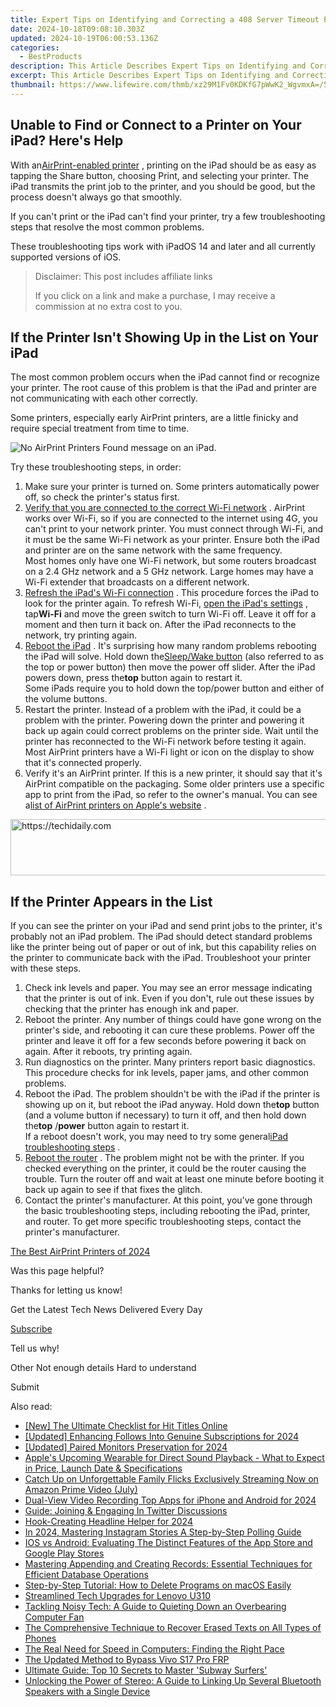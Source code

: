 ```yaml
---
title: Expert Tips on Identifying and Correcting a 408 Server Timeout Problem
date: 2024-10-18T09:08:10.303Z
updated: 2024-10-19T06:00:53.136Z
categories:
  - BestProducts
description: This Article Describes Expert Tips on Identifying and Correcting a 408 Server Timeout Problem
excerpt: This Article Describes Expert Tips on Identifying and Correcting a 408 Server Timeout Problem
thumbnail: https://www.lifewire.com/thmb/xz29M1Fv0KDKfG7pWwK2_WgvmxA=/540x405/filters:no_upscale():max_bytes(150000):strip_icc():format(webp)/408-request-timeout-2622937-4e97e76cbdb348aabe122f25e7c55d12.png
---
```


## Unable to Find or Connect to a Printer on Your iPad? Here's Help
 With an[AirPrint-enabled printer](https://www.lifewire.com/things-to-know-about-airprint-iphone-2000750) , printing on the iPad should be as easy as tapping the Share button, choosing Print, and selecting your printer. The iPad transmits the print job to the printer, and you should be good, but the process doesn't always go that smoothly.

 If you can't print or the iPad can't find your printer, try a few troubleshooting steps that resolve the most common problems.

 These troubleshooting tips work with iPadOS 14 and later and all currently supported versions of iOS.

>  Disclaimer: This post includes affiliate links
>
>  If you click on a link and make a purchase, I may receive a commission at no extra cost to you.
>

## If the Printer Isn't Showing Up in the List on Your iPad

 The most common problem occurs when the iPad cannot find or recognize your printer. The root cause of this problem is that the iPad and printer are not communicating with each other correctly.

 Some printers, especially early AirPrint printers, are a little finicky and require special treatment from time to time.

![No AirPrint Printers Found message on an iPad.](https://www.lifewire.com/thmb/PINbY5NNM2YpYVf6BIRAjMvyfYs=/1500x0/filters:no_upscale():max_bytes(150000):strip_icc():format(webp)/001_my-ipad-wont-print-cant-find-printer-1994541-d3ec6679b22b423d876a15837e54cd6e.jpg)

 Try these troubleshooting steps, in order:

1. Make sure your printer is turned on. Some printers automatically power off, so check the printer's status first.
2. [Verify that you are connected to the correct Wi-Fi network](https://www.lifewire.com/connect-ipad-to-wifi-steps-1999815) . AirPrint works over Wi-Fi, so if you are connected to the internet using 4G, you can't print to your network printer. You must connect through Wi-Fi, and it must be the same Wi-Fi network as your printer. Ensure both the iPad and printer are on the same network with the same frequency.  
 Most homes only have one Wi-Fi network, but some routers broadcast on a 2.4 GHz network and a 5 GHz network. Large homes may have a Wi-Fi extender that broadcasts on a different network.
3. [Refresh the iPad's Wi-Fi connection](https://www.lifewire.com/how-to-fix-my-ipad-wont-connect-to-wifi-1994546) . This procedure forces the iPad to look for the printer again. To refresh Wi-Fi, [open the iPad's settings](https://www.lifewire.com/settings-app-on-ipad-4103785) , tap**Wi-Fi** and move the green switch to turn Wi-Fi off. Leave it off for a moment and then turn it back on. After the iPad reconnects to the network, try printing again.
4. [Reboot the iPad](https://www.lifewire.com/how-to-reboot-your-ipad-1994495) . It's surprising how many random problems rebooting the iPad will solve. Hold down the[Sleep/Wake button](https://www.lifewire.com/what-is-ipad-sleep-wake-button-1994354) (also referred to as the top or power button) then move the power off slider. After the iPad powers down, press the**top** button again to restart it.  
 Some iPads require you to hold down the top/power button and either of the volume buttons.
5. Restart the printer. Instead of a problem with the iPad, it could be a problem with the printer. Powering down the printer and powering it back up again could correct problems on the printer side. Wait until the printer has reconnected to the Wi-Fi network before testing it again.  
 Most AirPrint printers have a Wi-Fi light or icon on the display to show that it's connected properly.
6. Verify it's an AirPrint printer. If this is a new printer, it should say that it's AirPrint compatible on the packaging. Some older printers use a specific app to print from the iPad, so refer to the owner's manual. You can see a[list of AirPrint printers on Apple's website](https://support.apple.com/en-us/HT201311) .

<!-- affiliate ads begin -->
<a href="https://appsumo.8odi.net/c/5597632/2105882/7443" target="_top" id="2105882">
  <img src="//a.impactradius-go.com/display-ad/7443-2105882" border="0" alt="https://techidaily.com" width="728" height="90"/>
</a>
<img height="0" width="0" src="https://appsumo.8odi.net/i/5597632/2105882/7443" style="position:absolute;visibility:hidden;" border="0" />
<!-- affiliate ads end -->

## If the Printer Appears in the List

 If you can see the printer on your iPad and send print jobs to the printer, it's probably not an iPad problem. The iPad should detect standard problems like the printer being out of paper or out of ink, but this capability relies on the printer to communicate back with the iPad. Troubleshoot your printer with these steps.

1. Check ink levels and paper. You may see an error message indicating that the printer is out of ink. Even if you don't, rule out these issues by checking that the printer has enough ink and paper.
2. Reboot the printer. Any number of things could have gone wrong on the printer's side, and rebooting it can cure these problems. Power off the printer and leave it off for a few seconds before powering it back on again. After it reboots, try printing again.
3. Run diagnostics on the printer. Many printers report basic diagnostics. This procedure checks for ink levels, paper jams, and other common problems.
4. Reboot the iPad. The problem shouldn't be with the iPad if the printer is showing up on it, but reboot the iPad anyway. Hold down the**top** button (and a volume button if necessary) to turn it off, and then hold down the**top** /**power** button again to restart it.  
 If a reboot doesn't work, you may need to try some general[iPad troubleshooting steps](https://www.lifewire.com/basic-ipad-troubleshooting-tips-1994530) .
5. [Reboot the router](https://www.lifewire.com/how-to-properly-restart-a-router-modem-2624570) . The problem might not be with the printer. If you checked everything on the printer, it could be the router causing the trouble. Turn the router off and wait at least one minute before booting it back up again to see if that fixes the glitch.
6. Contact the printer's manufacturer. At this point, you've gone through the basic troubleshooting steps, including rebooting the iPad, printer, and router. To get more specific troubleshooting steps, contact the printer's manufacturer.

[The Best AirPrint Printers of 2024](https://www.lifewire.com/best-airprint-printers-4143574)

Was this page helpful?

Thanks for letting us know!

 Get the Latest Tech News Delivered Every Day

[Subscribe](https://www.lifewire.com/#)

Tell us why!

 Other  Not enough details  Hard to understand

 Submit

<ins class="adsbygoogle"
     style="display:block"
     data-ad-format="autorelaxed"
     data-ad-client="ca-pub-7571918770474297"
     data-ad-slot="1223367746"></ins>

<ins class="adsbygoogle"
     style="display:block"
     data-ad-client="ca-pub-7571918770474297"
     data-ad-slot="8358498916"
     data-ad-format="auto"
     data-full-width-responsive="true"></ins>

<span class="atpl-alsoreadstyle">Also read:</span>
<div><ul>
<li><a href="https://some-guidance.techidaily.com/new-the-ultimate-checklist-for-hit-titles-online/"><u>[New] The Ultimate Checklist for Hit Titles Online</u></a></li>
<li><a href="https://facebook-video-footage.techidaily.com/updated-enhancing-follows-into-genuine-subscriptions-for-2024/"><u>[Updated] Enhancing Follows Into Genuine Subscriptions for 2024</u></a></li>
<li><a href="https://visual-screen-recording.techidaily.com/updated-paired-monitors-preservation-for-2024/"><u>[Updated] Paired Monitors Preservation for 2024</u></a></li>
<li><a href="https://techno-recovery.techidaily.com/apples-upcoming-wearable-for-direct-sound-playback-what-to-expect-in-price-launch-date-and-specifications/"><u>Apple's Upcoming Wearable for Direct Sound Playback - What to Expect in Price, Launch Date & Specifications</u></a></li>
<li><a href="https://techno-recovery.techidaily.com/catch-up-on-unforgettable-family-flicks-exclusively-streaming-now-on-amazon-prime-video-july/"><u>Catch Up on Unforgettable Family Flicks Exclusively Streaming Now on Amazon Prime Video (July)</u></a></li>
<li><a href="https://smart-video-creator.techidaily.com/dual-view-video-recording-top-apps-for-iphone-and-android-for-2024/"><u>Dual-View Video Recording Top Apps for iPhone and Android for 2024</u></a></li>
<li><a href="https://techno-recovery.techidaily.com/guide-joining-and-engaging-in-twitter-discussions/"><u>Guide: Joining & Engaging In Twitter Discussions</u></a></li>
<li><a href="https://fox-direct.techidaily.com/hook-creating-headline-helper-for-2024/"><u>Hook-Creating Headline Helper for 2024</u></a></li>
<li><a href="https://instagram-videos.techidaily.com/in-2024-mastering-instagram-stories-a-step-by-step-polling-guide/"><u>In 2024, Mastering Instagram Stories A Step-by-Step Polling Guide</u></a></li>
<li><a href="https://techno-recovery.techidaily.com/ios-vs-android-evaluating-the-distinct-features-of-the-app-store-and-google-play-stores/"><u>IOS vs Android: Evaluating The Distinct Features of the App Store and Google Play Stores</u></a></li>
<li><a href="https://fox-sys.techidaily.com/mastering-appending-and-creating-records-essential-techniques-for-efficient-database-operations/"><u>Mastering Appending and Creating Records: Essential Techniques for Efficient Database Operations</u></a></li>
<li><a href="https://techno-recovery.techidaily.com/step-by-step-tutorial-how-to-delete-programs-on-macos-easily/"><u>Step-by-Step Tutorial: How to Delete Programs on macOS Easily</u></a></li>
<li><a href="https://driver-install.techidaily.com/streamlined-tech-upgrades-for-lenovo-u310/"><u>Streamlined Tech Upgrades for Lenovo U310</u></a></li>
<li><a href="https://techno-recovery.techidaily.com/1722890928749-tackling-noisy-tech-a-guide-to-quieting-down-an-overbearing-computer-fan/"><u>Tackling Noisy Tech: A Guide to Quieting Down an Overbearing Computer Fan</u></a></li>
<li><a href="https://tech-renaissance.techidaily.com/the-comprehensive-technique-to-recover-erased-texts-on-all-types-of-phones/"><u>The Comprehensive Technique to Recover Erased Texts on All Types of Phones</u></a></li>
<li><a href="https://techno-recovery.techidaily.com/the-real-need-for-speed-in-computers-finding-the-right-pace/"><u>The Real Need for Speed in Computers: Finding the Right Pace</u></a></li>
<li><a href="https://bypass-frp.techidaily.com/the-updated-method-to-bypass-vivo-s17-pro-frp-by-drfone-android/"><u>The Updated Method to Bypass Vivo S17 Pro FRP</u></a></li>
<li><a href="https://techno-recovery.techidaily.com/ultimate-guide-top-10-secrets-to-master-subway-surfers/"><u>Ultimate Guide: Top 10 Secrets to Master 'Subway Surfers'</u></a></li>
<li><a href="https://techno-recovery.techidaily.com/unlocking-the-power-of-stereo-a-guide-to-linking-up-several-bluetooth-speakers-with-a-single-device/"><u>Unlocking the Power of Stereo: A Guide to Linking Up Several Bluetooth Speakers with a Single Device</u></a></li>
</ul></div>

